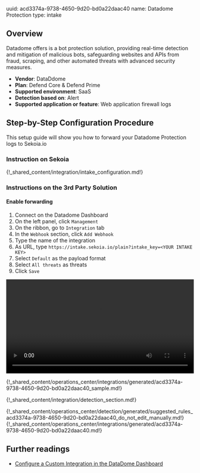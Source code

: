 uuid: acd3374a-9738-4650-9d20-bd0a22daac40
name: Datadome Protection
type: intake

## Overview

Datadome offers is a bot protection solution, providing real-time detection and mitigation of malicious bots, safeguarding websites and APIs from fraud, scraping, and other automated threats with advanced security measures.

- **Vendor**: DataDdome
- **Plan**: Defend Core & Defend Prime
- **Supported environment**: SaaS
- **Detection based on**: Alert
- **Supported application or feature**: Web application firewall logs


## Step-by-Step Configuration Procedure

This setup guide will show you how to forward your Datadome Protection logs to Sekoia.io

### Instruction on Sekoia

{!_shared_content/integration/intake_configuration.md!}

### Instructions on the 3rd Party Solution
#### Enable forwarding
1. Connect on the Datadome Dashboard
2. On the left panel, click `Management`
3. On the ribbon, go to `Integration` tab
4. In the `Webhook` section, click `Add Webhook`
5. Type the name of the integration
6. As URL, type `https://intake.sekoia.io/plain?intake_key=<YOUR INTAKE KEY>`
7. Select `Default` as the payload format
8. Select `All threats` as threats
9. Click `Save`

<video controls width="100%">
  <source src="/assets/integration/cloud_and_saas/datadome/datadome_protection.webm" type="video/webm">
</video>

{!_shared_content/operations_center/integrations/generated/acd3374a-9738-4650-9d20-bd0a22daac40_sample.md!}

{!_shared_content/integration/detection_section.md!}

{!_shared_content/operations_center/detection/generated/suggested_rules_acd3374a-9738-4650-9d20-bd0a22daac40_do_not_edit_manually.md!}
{!_shared_content/operations_center/integrations/generated/acd3374a-9738-4650-9d20-bd0a22daac40.md!}

## Further readings

- [Configure a Custom Integration in the DataDome Dashboard](https://docs.datadome.co/docs/custom)